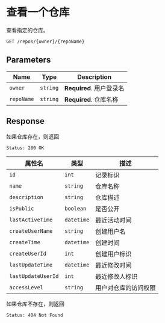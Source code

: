 # 查看一个仓库

查看指定的仓库。

```text
GET /repos/{owner}/{repoName}
```

## Parameters

| Name       | Type     | Description              |
| ---------- | -------- | ------------------------ |
| `owner`    | `string` | **Required**. 用户登录名 |
| `repoName` | `string` | **Required**. 仓库名称   |

## Response

如果仓库存在，则返回

```text
Status: 200 OK
```

| 属性名             | 类型       | 描述                 |
| ------------------ | ---------- | -------------------- |
| `id`               | `int`      | 记录标识             |
| `name`             | `string`   | 仓库名称             |
| `description`      | `string`   | 仓库描述             |
| `isPublic`         | `boolean`  | 是否公开             |
| `lastActiveTime`   | `datetime` | 最近活动时间         |
| `createUserName`   | `string`   | 创建用户名           |
| `createTime`       | `datetime` | 创建时间             |
| `createUserId`     | `int`      | 创建用户标识         |
| `lastUpdateTime`   | `datetime` | 最近修改时间         |
| `lastUpdateUserId` | `int`      | 最近修改人标识       |
| `accessLevel`      | `string`   | 用户对仓库的访问权限 |

如果仓库不存在，则返回

```text
Status: 404 Not Found
```